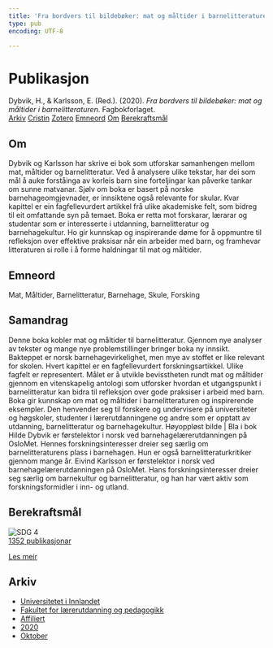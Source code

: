 ```yaml
---
title: 'Fra bordvers til bildebøker: mat og måltider i barnelitteraturen'
type: pub
encoding: UTF-8

---
```

<h1>Publikasjon</h1>
<article id="csl-bib-container-F56MP3W8" class="csl-bib-container">
  <div class="csl-bib-body"> <div class="csl-entry">Dybvik, H., &#38; Karlsson, E. (Red.). (2020). <i>Fra bordvers til bildebøker: mat og måltider i barnelitteraturen</i>. Fagbokforlaget.</div> </div>
  <div class="csl-bib-buttons">
    <a href="#taxonomy-article-F56MP3W8" alt="archive" class="csl-bib-button">Arkiv</a>
    <a href="https://app.cristin.no/results/show.jsf?id=1838861" alt="Cristin" class="csl-bib-button">Cristin</a>
    <a href="http://zotero.org/groups/5881554/items/F56MP3W8" alt="Zotero" class="csl-bib-button">Zotero</a>
    <a href="#keywords-article-F56MP3W8" alt="keywords" class="csl-bib-button">Emneord</a>
    <a href="#about-article-F56MP3W8" alt="about_pub" class="csl-bib-button">Om</a>
    <a href="#sdg-article-F56MP3W8" alt="sdg" class="csl-bib-button">Berekraftsmål</a>
  </div>
  <div id="csl-bib-meta-container-F56MP3W8"></div>
</article>
<div id="csl-bib-meta-F56MP3W8" class="csl-bib-meta">
  <article id="about-article-F56MP3W8" class="about_pub-article">
    <h1>Om</h1>
    Dybvik og Karlsson har skrive ei bok som utforskar samanhengen mellom mat, måltider og barnelitteratur. Ved å analysere ulike tekstar, har dei som mål å auke forståinga av korleis barn sine forteljingar kan påverke tankar om sunne matvanar. Sjølv om boka er basert på norske barnehageomgjevnader, er innsiktene også relevante for skular. Kvar kapittel er ein fagfellevurdert artikkel frå ulike akademiske felt, som bidreg til eit omfattande syn på temaet. Boka er retta mot forskarar, lærarar og studentar som er interesserte i utdanning, barnelitteratur og barnehagekultur. Ho gir kunnskap og inspirerande døme for å oppmuntre til refleksjon over effektive praksisar når ein arbeider med barn, og framhevar litteraturen si rolle i å forme haldningar til mat og måltider.
  </article>
  <article id="keywords-article-F56MP3W8" class="keywords-article">
    <h1>Emneord</h1>
    Mat, Måltider, Barnelitteratur, Barnehage, Skule, Forsking
  </article>
  <article id="abstract-article-F56MP3W8" class="abstract-article">
    <h1>Samandrag</h1>
    Denne boka kobler mat og måltider til barnelitteratur. Gjennom nye analyser av tekster og mange nye problemstillinger bringer boka ny innsikt. Bakteppet er norsk barnehagevirkelighet, men mye av stoffet er like relevant for skolen. Hvert kapittel er en fagfellevurdert forskningsartikkel. Ulike fagfelt er representert. Målet er å utvikle bevisstheten rundt mat og måltider gjennom en vitenskapelig antologi som utforsker hvordan et utgangspunkt i barnelitteratur kan bidra til refleksjon over gode praksiser i arbeid med barn. Boka gir kunnskap om mat og måltider i barnelitteraturen og inspirerende eksempler. Den henvender seg til forskere og undervisere på universiteter og høgskoler, studenter i lærerutdanningene og andre som er opptatt av utdanning, barnelitteratur og barnehagekultur. Høyoppløst bilde | Bla i bok Hilde Dybvik er førstelektor i norsk ved barnehagelærerutdanningen på OsloMet. Hennes forskningsinteresser dreier seg særlig om barnelitteraturens plass i barnehagen. Hun er også barnelitteraturkritiker gjennom mange år. Eivind Karlsson er førstelektor i norsk ved barnehagelærerutdanningen på OsloMet. Hans forskningsinteresser dreier seg særlig om barnekultur og barnelitteratur, og han har vært aktiv som forskningsformidler i inn- og utland.
  </article>
  <article id="sdg-article-F56MP3W8" class="sdg-article">
    <h1>Berekraftsmål</h1>
    <div class="sdg-container"><div id="sdg4" class="sdg">
        <img src="{{< params subfolder >}}images/sdg/sdg04_nn.png" class="image" alt="SDG 4">
        <div class="sdg-overlay">
          <a href="/nn/archive/?key=?sdg=4#archive" class="sdg-publication-count"><span>1352</span> publikasjonar</a>
          <p><a href="https://fn.no/om-fn/fns-baerekraftsmaal/god-utdanning?lang=nno-NO" class="sdg-read-more">Les meir</a></p>
        </div>
      </div></div>
  </article>
  <article id="taxonomy-article-F56MP3W8" class="taxonomy-article">
    <h1>Arkiv</h1>
    <ul>
      <li>
        <a href="/nn/archive/?key=3DCRN523">Universitetet i Innlandet</a>
      </li>
      <li>
        <a href="/nn/archive/?key=WYNZA47F">Fakultet for lærerutdanning og pedagogikk</a>
      </li>
      <li>
        <a href="/nn/archive/?key=2ZAN5K7T">Affiliert</a>
      </li>
      <li>
        <a href="/nn/archive/?key=FDDLZ9V3">2020</a>
      </li>
      <li>
        <a href="/nn/archive/?key=AHTSZPDP">Oktober</a>
      </li>
    </ul>
  </article>
</div>
